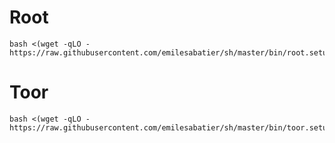 # Root
    bash <(wget -qLO - https://raw.githubusercontent.com/emilesabatier/sh/master/bin/root.setup.sh)

# Toor
    bash <(wget -qLO - https://raw.githubusercontent.com/emilesabatier/sh/master/bin/toor.setup.sh)
